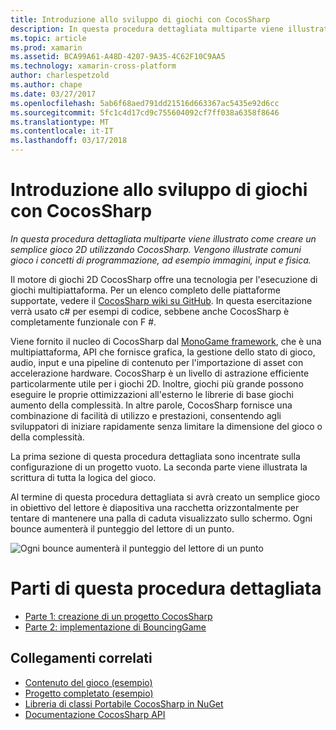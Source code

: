 ```yaml
---
title: Introduzione allo sviluppo di giochi con CocosSharp
description: In questa procedura dettagliata multiparte viene illustrato come creare un semplice gioco 2D utilizzando CocosSharp. Vengono illustrate comuni gioco i concetti di programmazione, ad esempio immagini, input e fisica.
ms.topic: article
ms.prod: xamarin
ms.assetid: BCA99A61-A48D-4207-9A35-4C62F10C9AA5
ms.technology: xamarin-cross-platform
author: charlespetzold
ms.author: chape
ms.date: 03/27/2017
ms.openlocfilehash: 5ab6f68aed791dd21516d663367ac5435e92d6cc
ms.sourcegitcommit: 5fc1c4d17cd9c755604092cf7ff038a6358f8646
ms.translationtype: MT
ms.contentlocale: it-IT
ms.lasthandoff: 03/17/2018
---
```

# <a name="introduction-to-game-development-with-cocossharp"></a>Introduzione allo sviluppo di giochi con CocosSharp

_In questa procedura dettagliata multiparte viene illustrato come creare un semplice gioco 2D utilizzando CocosSharp. Vengono illustrate comuni gioco i concetti di programmazione, ad esempio immagini, input e fisica._

Il motore di giochi 2D CocosSharp offre una tecnologia per l'esecuzione di giochi multipiattaforma. Per un elenco completo delle piattaforme supportate, vedere il [CocosSharp wiki su GitHub](https://github.com/mono/CocosSharp/wiki). In questa esercitazione verrà usato c# per esempi di codice, sebbene anche CocosSharp è completamente funzionale con F #.

Viene fornito il nucleo di CocosSharp dal [MonoGame framework](http://www.monogame.net/), che è una multipiattaforma, API che fornisce grafica, la gestione dello stato di gioco, audio, input e una pipeline di contenuto per l'importazione di asset con accelerazione hardware. CocosSharp è un livello di astrazione efficiente particolarmente utile per i giochi 2D. Inoltre, giochi più grande possono eseguire le proprie ottimizzazioni all'esterno le librerie di base giochi aumento della complessità. In altre parole, CocosSharp fornisce una combinazione di facilità di utilizzo e prestazioni, consentendo agli sviluppatori di iniziare rapidamente senza limitare la dimensione del gioco o della complessità.

La prima sezione di questa procedura dettagliata sono incentrate sulla configurazione di un progetto vuoto.  La seconda parte viene illustrata la scrittura di tutta la logica del gioco. 

Al termine di questa procedura dettagliata si avrà creato un semplice gioco in obiettivo del lettore è diapositiva una racchetta orizzontalmente per tentare di mantenere una palla di caduta visualizzato sullo schermo. Ogni bounce aumenterà il punteggio del lettore di un punto.

![](images/image1.png "Ogni bounce aumenterà il punteggio del lettore di un punto")

# <a name="walkthrough-parts"></a>Parti di questa procedura dettagliata

* [Parte 1: creazione di un progetto CocosSharp](~/graphics-games/cocossharp/first-game/part1.md)
* [Parte 2: implementazione di BouncingGame](~/graphics-games/cocossharp/first-game/part2.md)

## <a name="related-links"></a>Collegamenti correlati

- [Contenuto del gioco (esempio)](https://github.com/xamarin/mobile-samples/blob/master/BouncingGame/Resources/Content.zip?raw=true)
- [Progetto completato (esempio)](https://developer.xamarin.com/samples/mobile/BouncingGame/)
- [Libreria di classi Portabile CocosSharp in NuGet](http://www.nuget.org/packages/CocosSharp.PCL.Shared/)
- [Documentazione CocosSharp API](https://developer.xamarin.com/api/namespace/CocosSharp/)
